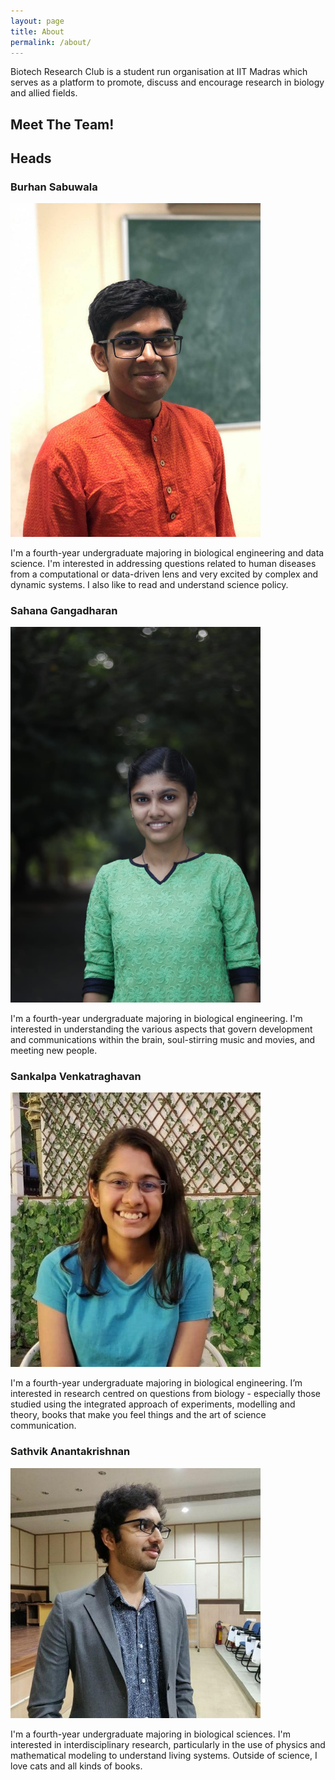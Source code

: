 ```yaml
---
layout: page
title: About
permalink: /about/
---
```


Biotech Research Club is a student run organisation at IIT Madras which serves as a platform to promote, discuss and encourage research in biology and allied fields. 

## Meet The Team!

## Heads

### Burhan Sabuwala 
<img src = "../images/Burhan.jpg" width = "400">

I'm a fourth-year undergraduate majoring in biological engineering and data science. I'm interested in addressing questions related to human diseases from a computational or data-driven lens and very excited by complex and dynamic systems. I also like to read and understand science policy.

### Sahana Gangadharan 
<img src = "../images/Sahana.jpg" width = "400">

I'm a fourth-year undergraduate majoring in biological engineering. I'm interested in understanding the various aspects that govern development and communications within the brain, soul-stirring music and movies, and meeting new people.

### Sankalpa Venkatraghavan 
<img src = "../images/Sankalpa.jpg" width = "400">

I'm a fourth-year undergraduate majoring in biological engineering. I’m interested in research centred on questions from biology - especially those studied using the integrated approach of experiments, modelling and theory, books that make you feel things and the art of science communication. 

### Sathvik Anantakrishnan
<img src = "../images/Sathvik.jpg" width = "400">

I'm a fourth-year undergraduate majoring in biological sciences. I'm interested in interdisciplinary research, particularly in the use of physics and mathematical modeling to understand living systems. Outside of science, I love cats and all kinds of books.





